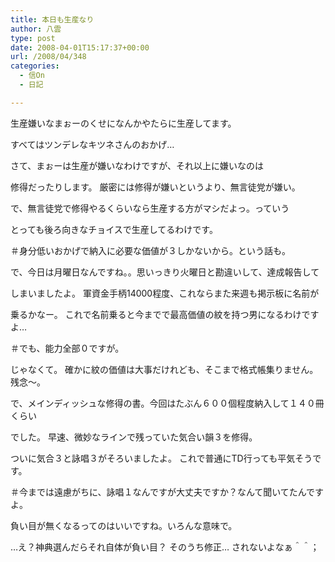 ```yaml
---
title: 本日も生産なり
author: 八雲
type: post
date: 2008-04-01T15:17:37+00:00
url: /2008/04/348
categories:
  - 信On
  - 日記

---
```

生産嫌いなまぉーのくせになんかやたらに生産してます。
  
すべてはツンデレなキツネさんのおかげ…

さて、まぉーは生産が嫌いなわけですが、それ以上に嫌いなのは
  
修得だったりします。 厳密には修得が嫌いというより、無言徒党が嫌い。
  
で、無言徒党で修得やるくらいなら生産する方がマシだよっ。っていう
  
とっても後ろ向きなチョイスで生産してるわけです。
  
＃身分低いおかげで納入に必要な価値が３しかないから。という話も。

で、今日は月曜日なんですね。。思いっきり火曜日と勘違いして、達成報告して
  
しまいましたよ。 軍資金手柄14000程度、これならまた来週も掲示板に名前が
  
乗るかなー。 これで名前乗ると今までで最高価値の紋を持つ男になるわけですよ…
  
＃でも、能力全部０ですが。

じゃなくて。 確かに紋の価値は大事だけれども、そこまで格式帳集りません。残念～。

で、メインディッシュな修得の書。今回はたぶん６００個程度納入して１４０冊くらい
  
でした。 早速、微妙なラインで残っていた気合い韻３を修得。
  
ついに気合３と詠唱３がそろいましたよ。 これで普通にTD行っても平気そうです。
  
＃今までは遠慮がちに、詠唱１なんですが大丈夫ですか？なんて聞いてたんですよ。
  
負い目が無くなるってのはいいですね。いろんな意味で。

…え？神典選んだらそれ自体が負い目？ そのうち修正… されないよなぁ＾＾；